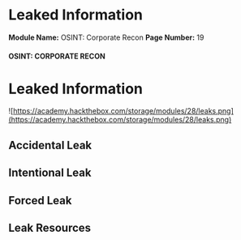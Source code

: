 <!--
 // Platform: Academy
// URL: https://academy.hackthebox.com/module/28/section/842
// Platform Version: V1
// Module ID: 28
// Module Name: OSINT: Corporate Recon
// Module Difficulty: Hard
// Section ID: 842
// Section Title: Leaked Information
// Page Title: OSINT: Corporate Recon
// Page Number: 19
-->

# Leaked Information

**Module Name:** OSINT: Corporate Recon **Page Number:** 19

#### OSINT: CORPORATE RECON

# Leaked Information

![https://academy.hackthebox.com/storage/modules/28/leaks.png](https://academy.hackthebox.com/storage/modules/28/leaks.png)

## Accidental Leak

## Intentional Leak

## Forced Leak

## Leak Resources

####